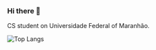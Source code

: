 ### Hi there 👋

CS student on Universidade Federal of Maranhão.

![Top Langs](https://github-readme-stats.vercel.app/api/top-langs/?username=joodavi&layout=compact)
